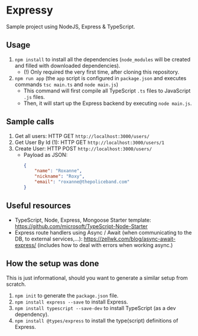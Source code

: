 # Expressy

Sample project using NodeJS, Express & TypeScript.

## Usage
1. `npm install` to install all the dependencies (`node_modules` will be created and filled with downloaded dependencies).
    - (!) Only required the very first time, after cloning this repository.
2. `npm run app` (the `app` script is configured in `package.json` and executes commands `tsc main.ts` and `node main.js`)
    - This command will first compile all TypeScript `.ts` files to JavaScript `.js` files.
    - Then, it will start up the Express backend by executing `node main.js`.

## Sample calls
1. Get all users: HTTP GET `http://localhost:3000/users/`
2. Get User By Id (1): HTTP GET `http://localhost:3000/users/1` 
3. Create User: HTTP POST `http://localhost:3000/users/`
    - Payload as JSON: 
        ```json
       {
            "name": "Roxanne",
            "nickname": "Roxy",
            "email": "roxanne@thepoliceband.com"
        }
       ``` 
   
   

## Useful resources
- TypeScript, Node, Express, Mongoose Starter template: https://github.com/microsoft/TypeScript-Node-Starter
- Express route handlers using Async / Await (when communicating to the DB, to external services,...): https://zellwk.com/blog/async-await-express/ (includes how to deal with errors when working async.)

## How the setup was done
This is just informational, should you want to generate a similar setup from scratch.

1. `npm init` to generate the `package.json` file.
2. `npm install express --save` to install Express.
3. `npm install typescript --save-dev` to install TypeScript (as a dev dependency).
4. `npm install @types/express` to install the type(script) definitions of Express.
